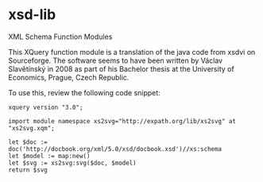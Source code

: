xsd-lib
=======

XML Schema Function Modules

This XQuery function module is a translation of the java code from xsdvi on Sourceforge.  The software seems to have been written by Václav Slavětínský in 2008 as part of his Bachelor thesis at the University of Economics, Prague, Czech Republic.

To use this, review the following code snippet:

    xquery version "3.0";
    
    import module namespace xs2svg="http://expath.org/lib/xs2svg" at "xs2svg.xqm";
    
    let $doc := doc('http://docbook.org/xml/5.0/xsd/docbook.xsd')//xs:schema
    let $model := map:new()
    let $svg := xs2svg:svg($doc, $model)
    return $svg
